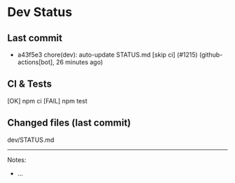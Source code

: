 # Dev Status

## Last commit
- a43f5e3 chore(dev): auto-update STATUS.md [skip ci] (#1215) (github-actions[bot], 26 minutes ago)
## CI & Tests
[OK] npm ci
[FAIL] npm test

## Changed files (last commit)
dev/STATUS.md

---
Notes:
- ...
